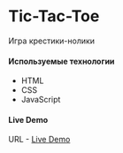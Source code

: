 # Tic-Tac-Toe

Игра крестики-нолики

#### Используемые технологии

- HTML
- CSS
- JavaScript

#### Live Demo

URL - [Live Demo](https://geeknickson.github.io/TicTacToe/)
